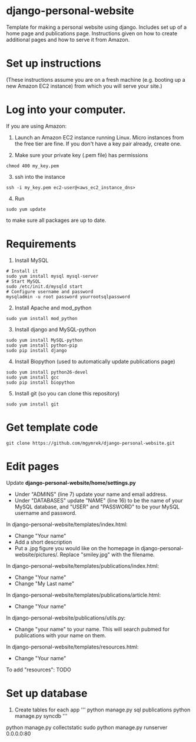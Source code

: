 django-personal-website
=======================

Template for making a personal website using django. Includes set up of a home page and publications page. Instructions given on how to create additional pages and how to serve it from Amazon.

Set up instructions
=======================
(These instructions assume you are on a fresh machine (e.g. booting up a new Amazon EC2 instance) from which you will serve your site.)

Log into your computer.
=======================

If you are using Amazon:
1. Launch an Amazon EC2 instance running Linux. Micro instances from the free tier are fine. If you don't have a key pair already, create one.

2. Make sure your private key (.pem file) has permissions
```
chmod 400 my_key.pem
```

3. ssh into the instance
```
ssh -i my_key.pem ec2-user@<aws_ec2_instance_dns>
```

4. Run
```
sudo yum update
```
to make sure all packages are up to date.

Requirements
=======================

1. Install MySQL
```
# Install it
sudo yum install mysql mysql-server
# Start MySQL
sudo /etc/init.d/mysqld start
# Configure username and password
mysqladmin -u root password yourrootsqlpassword
```

2. Install Apache and mod_python
```
sudo yum install mod_python
```

3. Install django and MySQL-python
```
sudo yum install MySQL-python
sudo yum install python-pip
sudo pip install django
```

4. Install Biopython (used to automatically update publications page)	
```
sudo yum install python26-devel
sudo yum install gcc
sudo pip install biopython
```

5. Install git (so you can clone this repository)
```
sudo yum install git
```

Get template code
=======================

```
git clone https://github.com/mgymrek/django-personal-website.git
```

Edit pages
=======================

Update **django-personal-website/home/settings.py**
- Under "ADMINS" (line 7) update your name and email address.
- Under "DATABASES" update "NAME" (line 16) to be the name of your MySQL database, and "USER" and "PASSWORD" to be your MySQL username and password.

In django-personal-website/templates/index.html:
- Change "Your name"
- Add a short description
- Put a .jpg figure you would like on the homepage in django-personal-website/pictures/. Replace "smiley.jpg" with the filename.

In django-personal-website/templates/publications/index.html:
- Change "Your name"
- Change "My Last name"

In django-personal-website/templates/publications/article.html:
- Change "Your name"

In django-personal-website/publications/utils.py:
- Change "your name" to your name. This will search pubmed for publications with your name on them.

In django-personal-website/templates/resources.html:
- Change "Your name"

To add "resources":
TODO

Set up database
=======================


1. Create tables for each app
'''
python manage.py sql publications
python manage.py syncdb
'''


python manage.py collectstatic
sudo python manage.py runserver 0.0.0.0:80